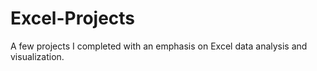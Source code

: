# Excel-Projects
A few projects I completed with an emphasis on Excel data analysis and visualization.
